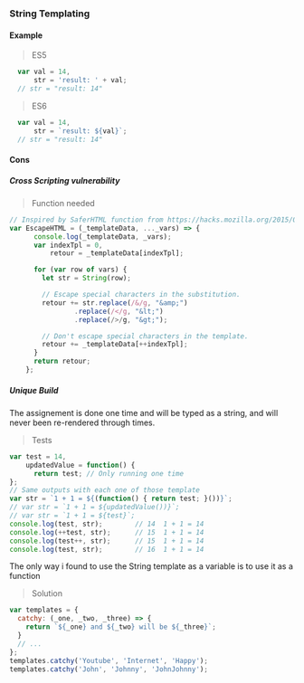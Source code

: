 ### String Templating

#### Example

> ES5

```js
  var val = 14,
      str = 'result: ' + val;
  // str = "result: 14"
```

> ES6

```js
  var val = 14,
      str = `result: ${val}`;
  // str = "result: 14"
```

#### Cons 
##### Cross Scripting vulnerability

> Function needed

```js
// Inspired by SaferHTML function from https://hacks.mozilla.org/2015/05/es6-in-depth-template-strings-2/
var EscapeHTML = (_templateData, ..._vars) => {
      console.log(_templateData, _vars);
      var indexTpl = 0,
          retour = _templateData[indexTpl];

      for (var row of vars) {
        let str = String(row);

        // Escape special characters in the substitution.
        retour += str.replace(/&/g, "&amp;")
                .replace(/</g, "&lt;")
                .replace(/>/g, "&gt;");

        // Don't escape special characters in the template.
        retour += _templateData[++indexTpl];
      }
      return retour;
    };
```
##### Unique Build

The assignement is done one time and will be typed as a string, and will never been re-rendered through times.

> Tests

```js
var test = 14,
    updatedValue = function() {
      return test; // Only running one time
};
// Same outputs with each one of those template
var str = `1 + 1 = ${(function() { return test; }())}`;
// var str = `1 + 1 = ${updatedValue())}`;
// var str = `1 + 1 = ${test}`;
console.log(test, str);        // 14  1 + 1 = 14
console.log(++test, str);      // 15  1 + 1 = 14
console.log(test++, str);      // 15  1 + 1 = 14
console.log(test, str);        // 16  1 + 1 = 14
```
The only way i found to use the String template as a variable is to use it as a function

> Solution

```js
var templates = {
  catchy: (_one, _two, _three) => {
    return `${_one} and ${_two} will be ${_three}`;
  }
  // ...
};
templates.catchy('Youtube', 'Internet', 'Happy');
templates.catchy('John', 'Johnny', 'JohnJohnny');
````


